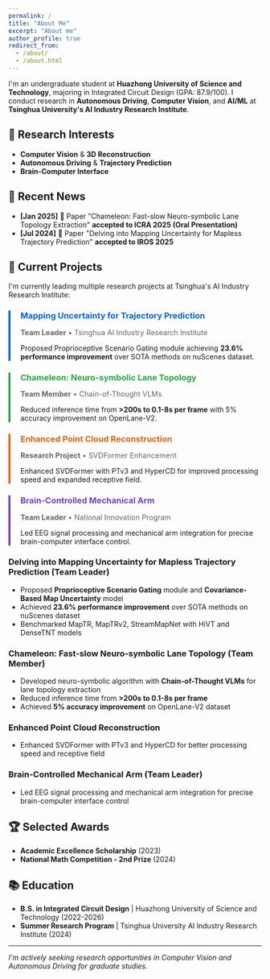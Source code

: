 ```yaml
---
permalink: /
title: "About Me"
excerpt: "About me"
author_profile: true
redirect_from: 
  - /about/
  - /about.html
---
```


I'm an undergraduate student at **Huazhong University of Science and Technology**, majoring in Integrated Circuit Design (GPA: 87.9/100). I conduct research in **Autonomous Driving**, **Computer Vision**, and **AI/ML** at **Tsinghua University's AI Industry Research Institute**.

## 🔬 Research Interests
- **Computer Vision** & **3D Reconstruction**
- **Autonomous Driving** & **Trajectory Prediction** 
- **Brain-Computer Interface**

## 📰 Recent News
- **[Jan 2025]** 🎉 Paper "Chameleon: Fast-slow Neuro-symbolic Lane Topology Extraction" **accepted to ICRA 2025 (Oral Presentation)**
- **[Jul 2024]** 🎉 Paper "Delving into Mapping Uncertainty for Mapless Trajectory Prediction" **accepted to IROS 2025**


## 🎯 Current Projects
I'm currently leading multiple research projects at Tsinghua's AI Industry Research Institute:

<div style="border-left: 4px solid #0366d6; padding-left: 20px; margin: 20px 0;">
<h3 style="color: #0366d6; margin-bottom: 8px;">Mapping Uncertainty for Trajectory Prediction</h3>
<p style="color: #666; font-size: 0.9rem; margin-bottom: 12px;"><strong>Team Leader</strong> • Tsinghua AI Industry Research Institute</p>
<p>Proposed Proprioceptive Scenario Gating module achieving <strong>23.6% performance improvement</strong> over SOTA methods on nuScenes dataset.</p>
</div>

<div style="border-left: 4px solid #28a745; padding-left: 20px; margin: 20px 0;">
<h3 style="color: #28a745; margin-bottom: 8px;">Chameleon: Neuro-symbolic Lane Topology</h3>
<p style="color: #666; font-size: 0.9rem; margin-bottom: 12px;"><strong>Team Member</strong> • Chain-of-Thought VLMs</p>
<p>Reduced inference time from <strong>>200s to 0.1-8s per frame</strong> with 5% accuracy improvement on OpenLane-V2.</p>
</div>

<div style="border-left: 4px solid #e36209; padding-left: 20px; margin: 20px 0;">
<h3 style="color: #e36209; margin-bottom: 8px;">Enhanced Point Cloud Reconstruction</h3>
<p style="color: #666; font-size: 0.9rem; margin-bottom: 12px;"><strong>Research Project</strong> • SVDFormer Enhancement</p>
<p>Enhanced SVDFormer with PTv3 and HyperCD for improved processing speed and expanded receptive field.</p>
</div>

<div style="border-left: 4px solid #6f42c1; padding-left: 20px; margin: 20px 0;">
<h3 style="color: #6f42c1; margin-bottom: 8px;">Brain-Controlled Mechanical Arm</h3>
<p style="color: #666; font-size: 0.9rem; margin-bottom: 12px;"><strong>Team Leader</strong> • National Innovation Program</p>
<p>Led EEG signal processing and mechanical arm integration for precise brain-computer interface control.</p>
</div>

### **Delving into Mapping Uncertainty for Mapless Trajectory Prediction** (Team Leader)
- Proposed **Proprioceptive Scenario Gating** module and **Covariance-Based Map Uncertainty** model
- Achieved **23.6% performance improvement** over SOTA methods on nuScenes dataset  
- Benchmarked MapTR, MapTRv2, StreamMapNet with HiVT and DenseTNT models

### **Chameleon: Fast-slow Neuro-symbolic Lane Topology** (Team Member)  
- Developed neuro-symbolic algorithm with **Chain-of-Thought VLMs** for lane topology extraction
- Reduced inference time from **>200s to 0.1-8s per frame**
- Achieved **5% accuracy improvement** on OpenLane-V2 dataset

### **Enhanced Point Cloud Reconstruction**
- Enhanced SVDFormer with PTv3 and HyperCD for better processing speed and receptive field

### **Brain-Controlled Mechanical Arm** (Team Leader)
- Led EEG signal processing and mechanical arm integration for precise brain-computer interface control

## 🏆 Selected Awards
- **Academic Excellence Scholarship** (2023)
- **National Math Competition - 2nd Prize** (2024)

## 📚 Education
- **B.S. in Integrated Circuit Design** | Huazhong University of Science and Technology (2022-2026)
- **Summer Research Program** | Tsinghua University AI Industry Research Institute (2024)

---
*I'm actively seeking research opportunities in Computer Vision and Autonomous Driving for graduate studies.*